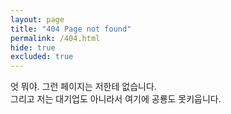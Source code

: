 ```yaml
---
layout: page
title: "404 Page not found"
permalink: /404.html
hide: true
excluded: true
---
```


엇 뭐야. 그런 페이지는 저한테 없습니다. <br/>
그리고 저는 대기업도 아니라서 여기에 공룡도 못키웁니다. 